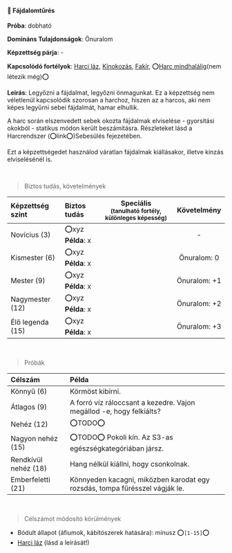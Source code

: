 #### 🔵 Fájdalomtűrés

**Próba**: dobható

**Domináns Tulajdonságok**: Önuralom

**Képzettség párja**: -

**Kapcsolódó fortélyok**: [Harci láz](fortelyok.harci/harci_laz.md), [Kínokozás](fortelyok.harci/kinokozas.md), [Fakír](fortelyok.altalanos/fakir.md), ⭕[Harc mindhalálig](https://github.com/kaktusztea/km100/wiki/ISSUE.TODO.fortelyok#harc-mindhal%C3%A1lig)(nem létezik még)⭕

**Leírás**: Legyőzni a fájdalmat, legyőzni önmagunkat. Ez a képzettség nem véletlenül kapcsolódik szorosan a harchoz, hiszen az a harcos, aki nem képes legyűrni sebei fájdalmát, hamar elhullik. 

A harc során elszenvedett sebek okozta fájdalmak elviselése - gyorsítási okokból - statikus módon került beszámításra. Részleteket lásd a Harcrendszer (⭕link⭕)Sebesülés fejezetében.

Ezt a képzettségedet használod váratlan fájdalmak kiállásakor, illetve kínzás elviselésénél is.

<br />

> Biztos tudás, követelmények

| Képzettség szint | Biztos tudás              | Speciális <br /> <sub>(tanulható fortély, különleges  képesség)</sub> |    Követelmény    |
|:---------------- |:------------------------- |:---------------------------------------------------------------------:|:-----------------:|
| Novícius (3)     | ⭕xyz <br /> **Példa**: x |                                                                       |         -         |
| Kismester (6)    | ⭕xyz <br /> **Példa**: x |                                                                       | Önuralom:&nbsp;0  |
| Mester (9)       | ⭕xyz <br /> **Példa**: x |                                                                       | Önuralom:&nbsp;+1 |
| Nagymester (12)  | ⭕xyz <br /> **Példa**: x |                                                                       | Önuralom:&nbsp;+2 |
| Élő legenda (15) | ⭕xyz <br /> **Példa**: x |                                                                       | Önuralom:&nbsp;+3 |

<br />

> Próbák

| Célszám | Példa  |
| :----------- | :----------- |
| Könnyű       (6)  | Körmöst kibírni. |
| Átlagos      (9)  | A forró víz ráloccsant a kezedre. Vajon megállod -e, hogy felkiálts? |
| Nehéz        (12) | ⭕TODO⭕ |
| Nagyon nehéz (15) | ⭕TODO⭕ Pokoli kín. Az S3-as egészségkategóriában jársz. |
| Rendkívül nehéz (18) | Hang nélkül kiállni, hogy csonkolnak. |
| Emberfeletti (21) | Könnyeden kacagni, miközben karodat egy rozsdás, tompa fűrésszel vágják le. |

<br />

> Célszámot módosító körülmények

- Bódult állapot (áfiumok, kábítószerek hatására): mínusz ⭕`[1-15]`⭕
- [Harci láz](fortelyok.harci/harci_laz.md) (lásd a leírását!)
